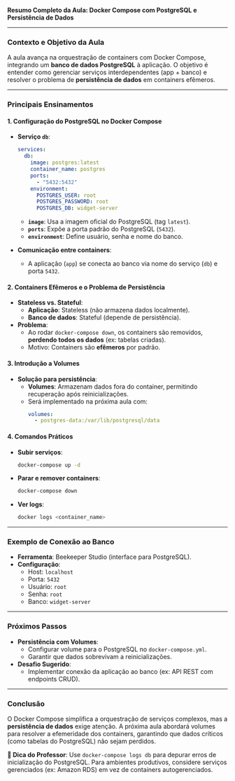 **Resumo Completo da Aula: Docker Compose com PostgreSQL e Persistência de Dados**  

---

### **Contexto e Objetivo da Aula**  
A aula avança na orquestração de containers com Docker Compose, integrando um **banco de dados PostgreSQL** à aplicação. O objetivo é entender como gerenciar serviços interdependentes (app + banco) e resolver o problema de **persistência de dados** em containers efêmeros.  

---

### **Principais Ensinamentos**  

#### **1. Configuração do PostgreSQL no Docker Compose**  
- **Serviço `db`**:  
  ```yaml  
  services:  
    db:  
      image: postgres:latest  
      container_name: postgres  
      ports:  
        - "5432:5432"  
      environment:  
        POSTGRES_USER: root  
        POSTGRES_PASSWORD: root  
        POSTGRES_DB: widget-server  
  ```  
  - **`image`**: Usa a imagem oficial do PostgreSQL (tag `latest`).  
  - **`ports`**: Expõe a porta padrão do PostgreSQL (`5432`).  
  - **`environment`**: Define usuário, senha e nome do banco.  

- **Comunicação entre containers**:  
  - A aplicação (`app`) se conecta ao banco via nome do serviço (`db`) e porta `5432`.  

#### **2. Containers Efêmeros e o Problema de Persistência**  
- **Stateless vs. Stateful**:  
  - **Aplicação**: Stateless (não armazena dados localmente).  
  - **Banco de dados**: Stateful (depende de persistência).  
- **Problema**:  
  - Ao rodar `docker-compose down`, os containers são removidos, **perdendo todos os dados** (ex: tabelas criadas).  
  - Motivo: Containers são **efêmeros** por padrão.  

#### **3. Introdução a Volumes**  
- **Solução para persistência**:  
  - **Volumes**: Armazenam dados fora do container, permitindo recuperação após reinicializações.  
  - Será implementado na próxima aula com:  
    ```yaml  
    volumes:  
      - postgres-data:/var/lib/postgresql/data  
    ```  

#### **4. Comandos Práticos**  
- **Subir serviços**:  
  ```bash  
  docker-compose up -d  
  ```  
- **Parar e remover containers**:  
  ```bash  
  docker-compose down  
  ```  
- **Ver logs**:  
  ```bash  
  docker logs <container_name>  
  ```  

---

### **Exemplo de Conexão ao Banco**  
- **Ferramenta**: Beekeeper Studio (interface para PostgreSQL).  
- **Configuração**:  
  - Host: `localhost`  
  - Porta: `5432`  
  - Usuário: `root`  
  - Senha: `root`  
  - Banco: `widget-server`  

---

### **Próximos Passos**  
- **Persistência com Volumes**:  
  - Configurar volume para o PostgreSQL no `docker-compose.yml`.  
  - Garantir que dados sobrevivam a reinicializações.  
- **Desafio Sugerido**:  
  - Implementar conexão da aplicação ao banco (ex: API REST com endpoints CRUD).  

---

### **Conclusão**  
O Docker Compose simplifica a orquestração de serviços complexos, mas a **persistência de dados** exige atenção. A próxima aula abordará volumes para resolver a efemeridade dos containers, garantindo que dados críticos (como tabelas do PostgreSQL) não sejam perdidos.  

**🚀 Dica do Professor**: Use `docker-compose logs db` para depurar erros de inicialização do PostgreSQL. Para ambientes produtivos, considere serviços gerenciados (ex: Amazon RDS) em vez de containers autogerenciados.